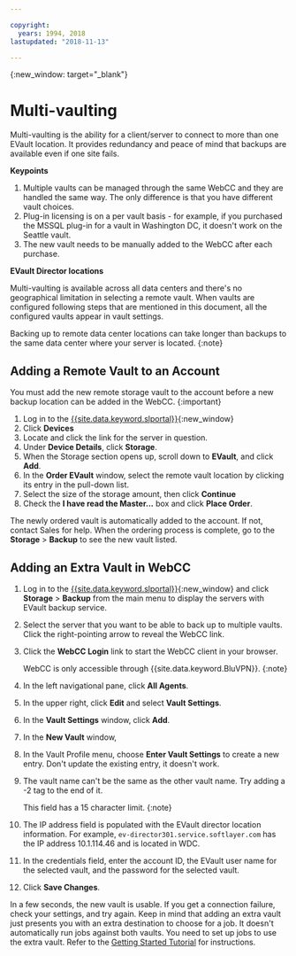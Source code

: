 ```yaml
---

copyright:
  years: 1994, 2018
lastupdated: "2018-11-13"

---
```

{:new_window: target="_blank"}

# Multi-vaulting

Multi-vaulting is the ability for a client/server to connect to more than one EVault location. It provides redundancy and peace of mind that backups are available even if one site fails.

**Keypoints**

1. Multiple vaults can be managed through the same WebCC and they are handled the same way. The only difference is that you have different vault choices.
2. Plug-in licensing is on a per vault basis - for example, if you purchased the MSSQL plug-in for a vault in Washington DC, it doesn't work on the Seattle vault.
3. The new vault needs to be manually added to the WebCC after each purchase.

**EVault Director locations**

Multi-vaulting is available across all data centers and there's no geographical limitation in selecting a remote vault. When vaults are configured following steps that are mentioned in this document, all the configured vaults appear in vault settings.

Backing up to remote data center locations can take longer than backups to the same data center where your server is located.
{:note}

## Adding a Remote Vault to an Account

You must add the new remote storage vault to the account before a new backup location can be added in the WebCC.
{:important}

1. Log in to the [{{site.data.keyword.slportal}}](https://control.softlayer.com/){:new_window}
2. Click **Devices**
3. Locate and click the link for the server in question.
4. Under **Device Details**, click **Storage**.
5. When the Storage section opens up, scroll down to **EVault**, and click **Add**.
6. In the **Order EVault** window, select the remote vault location by clicking its entry in the pull-down list.
7. Select the size of the storage amount, then click **Continue**
8. Check the **I have read the Master...** box and click **Place Order**.

The newly ordered vault is automatically added to the account. If not, contact Sales for help.
When the ordering process is complete, go to the **Storage** > **Backup** to see the new vault listed.

## Adding an Extra Vault in WebCC

1. Log in to the [{{site.data.keyword.slportal}}](https://control.softlayer.com/){:new_window} and click **Storage** > **Backup** from the main menu to display the servers with EVault backup service.
2. Select the server that you want to be able to back up to multiple vaults. Click the right-pointing arrow to reveal the WebCC link.
3. Click the **WebCC Login** link to start the WebCC client in your browser.

   WebCC is only accessible through {{site.data.keyword.BluVPN}}.
   {:note}
4. In the left navigational pane, click **All Agents**.
5. In the upper right, click **Edit** and select **Vault Settings**.
6. In the **Vault Settings** window, click **Add**.
7. In the **New Vault** window,
  1. In the Vault Profile menu, choose **Enter Vault Settings** to create a new entry. Don't update the existing entry, it doesn't work.
  2. The vault name can't be the same as the other vault name. Try adding a -2 tag to the end of it. <br/>

     This field has a 15 character limit.
     {:note}
  3. The IP address field is populated with the EVault director location information. For example, `ev-director301.service.softlayer.com` has the IP address 10.1.114.46 and is located in WDC.
  4. In the credentials field, enter the account ID, the EVault user name for the selected vault, and the password for the selected vault.
  5. Click **Save Changes**.

In a few seconds, the new vault is usable. If you get a connection failure, check your settings, and try again. Keep in mind that adding an extra vault just presents you with an extra destination to choose for a job. It doesn't automatically run jobs against both vaults. You need to set up jobs to use the extra vault. Refer to the [Getting Started Tutorial](index.html#getting-started-with-evault-backup-services) for instructions.
